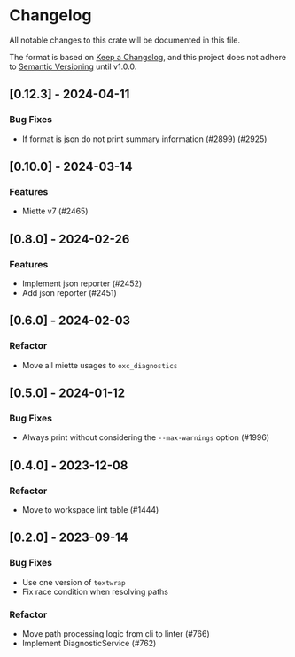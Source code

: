 # Changelog

All notable changes to this crate will be documented in this file.

The format is based on [Keep a Changelog](https://keepachangelog.com/en/1.0.0/),
and this project does not adhere to [Semantic Versioning](https://semver.org/spec/v2.0.0.html) until v1.0.0.

## [0.12.3] - 2024-04-11

### Bug Fixes

- If format is json do not print summary information (#2899) (#2925)

## [0.10.0] - 2024-03-14

### Features

- Miette v7 (#2465)

## [0.8.0] - 2024-02-26

### Features

- Implement json reporter (#2452)
- Add json reporter (#2451)

## [0.6.0] - 2024-02-03

### Refactor

- Move all miette usages to `oxc_diagnostics`

## [0.5.0] - 2024-01-12

### Bug Fixes

- Always print without considering the `--max-warnings` option (#1996)

## [0.4.0] - 2023-12-08

### Refactor

- Move to workspace lint table (#1444)

## [0.2.0] - 2023-09-14

### Bug Fixes

- Use one version of `textwrap`
- Fix race condition when resolving paths

### Refactor

- Move path processing logic from cli to linter (#766)
- Implement DiagnosticService (#762)

